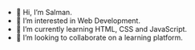 - 👋 Hi, I’m Salman.
- 👀 I’m interested in Web Development.
- 🌱 I’m currently learning HTML, CSS and JavaScript.
- 💞️ I’m looking to collaborate on a learning platform.

<!---
Iamsalmaaan/Iamsalmaaan is a ✨ special ✨ repository because its `README.md` (this file) appears on your GitHub profile.
You can click the Preview link to take a look at your changes.
--->
